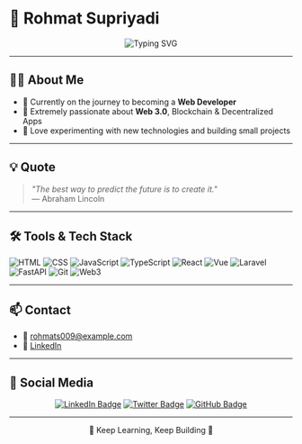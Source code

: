 # 🌌 Rohmat Supriyadi

<p align="center">
  <img src="https://readme-typing-svg.demolab.com?font=Fira+Code&size=24&duration=3000&pause=1000&color=00FFD1&center=true&vCenter=true&width=500&lines=Hi%2C+I'm+Rohmat_Supriyadi!;Web+3.0+Enthusiast;Future+Web+Developer;Always+Learning+New+Things" alt="Typing SVG" />
</p>

---

## 👨‍💻 About Me  
- 🌱 Currently on the journey to becoming a **Web Developer**  
- 👀 Extremely passionate about **Web 3.0**, Blockchain & Decentralized Apps  
- 🎨 Love experimenting with new technologies and building small projects  

---

## 💡 Quote  
> *"The best way to predict the future is to create it."*  
> — Abraham Lincoln

---

## 🛠️ Tools & Tech Stack  
![HTML](https://img.shields.io/badge/HTML-E44D26?style=for-the-badge&logo=html5&logoColor=white)
![CSS](https://img.shields.io/badge/CSS-1572B6?style=for-the-badge&logo=css3)
![JavaScript](https://img.shields.io/badge/JavaScript-F7DF1E?style=for-the-badge&logo=javascript&logoColor=black)
![TypeScript](https://img.shields.io/badge/TypeScript-3178C6?style=for-the-badge&logo=typescript&logoColor=white)
![React](https://img.shields.io/badge/React-61DAFB?style=for-the-badge&logo=react)
![Vue](https://img.shields.io/badge/Vue-4FC08D?style=for-the-badge&logo=vue.js)
![Laravel](https://img.shields.io/badge/Laravel-FF2D20?style=for-the-badge&logo=laravel)
![FastAPI](https://img.shields.io/badge/FastAPI-009688?style=for-the-badge&logo=fastapi)
![Git](https://img.shields.io/badge/Git-F05032?style=for-the-badge&logo=git)
![Web3](https://img.shields.io/badge/Web3-23C1A8?style=for-the-badge&logo=ethereum)

---


## 📫 Contact  
- 📧 [rohmats009@example.com](mailto:rohmats009@example.com)  
- 💼 [LinkedIn](https://www.linkedin.com/in/rohmat-supriyadi-848877124/)

---

## 🌟 Social Media  
<p align="center">
  <a href="https://www.linkedin.com/in/rohmat-supriyadi-848877124/" target="_blank"><img src="https://img.shields.io/badge/LinkedIn-0A66C2?style=flat&logo=linkedin&logoColor=white" alt="LinkedIn Badge"></a>
  <a href="https://twitter.com/rohmat_supriyadi" target="_blank"><img src="https://img.shields.io/badge/Twitter-1DA1F2?style=flat&logo=twitter&logoColor=white" alt="Twitter Badge"></a>
  <a href="https://github.com/rohmat-supri" target="_blank"><img src="https://img.shields.io/badge/GitHub-181717?style=flat&logo=github&logoColor=white" alt="GitHub Badge"></a>
</p>

---

<p align="center">🌙 Keep Learning, Keep Building 🌙</p>
